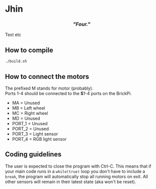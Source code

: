 # Jhin

### <p align="center"> **_"Four."_**</p>

Text etc


## How to compile

```sh
./build.sh
```


## How to connect the motors

The prefixed M stands for motor (probably).  
Ports 1-4 should be connected to the **S**1-4 ports on the BrickPi.

* MA = Unused
* MB = Left wheel
* MC = Right wheel
* MD = Unused
* PORT_1 = Unused
* PORT_2 = Unused
* PORT_3 = Light sensor
* PORT_4 = RGB light sensor


## Coding guidelines

The user is expected to close the program with Ctrl-C. This means that if your main code runs in a `while(true)` loop you don't have to include a `break`, the program will automatically stop all running motors on exit. All other sensors will remain in their latest state (aka won't be reset).
